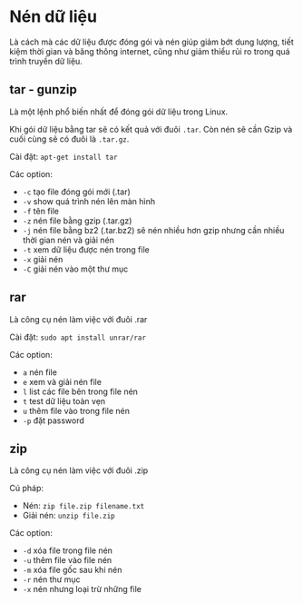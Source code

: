 # Nén dữ liệu
Là cách mà các dữ liệu được đóng gói và nén giúp giảm bớt dung lượng, tiết kiệm thời gian và băng thông internet, cũng như giảm thiểu rủi ro trong quá trình truyền dữ liệu.

## tar - gunzip
Là một lệnh phổ biến nhất để đóng gói dữ liệu trong Linux.

Khi gói dữ liệu bằng tar sẽ có kết quả với đuôi `.tar`. Còn nén sẽ cần Gzip và cuối cùng sẽ có đuôi là `.tar.gz`.

Cài đặt: `apt-get install tar`

Các option:
- `-c` tạo file đóng gói mới (.tar)
- `-v` show quá trình nén lên màn hình 
- `-f` tên file
- `-z` nén file bằng gzip (.tar.gz)
- `-j` nén file bằng bz2 (.tar.bz2) sẽ nén nhiều hơn gzip nhưng cần nhiều thời gian nén và giải nén
- `-t` xem dữ liệu được nén trong file
- `-x` giải nén
- `-C` giải nén vào một thư mục

## rar
Là công cụ nén làm việc với đuôi .rar

Cài đặt: `sudo apt install unrar/rar`

Các option:
- `a` nén file
- `e` xem và giải nén file
- `l` list các file bên trong file nén
- `t` test dữ liệu toàn vẹn
- `u` thêm file vào trong file nén
- `-p` đặt password

## zip
Là công cụ nén làm việc với đuôi .zip

Cú pháp:
- Nén: `zip file.zip filename.txt`
- Giải nén: `unzip file.zip`

Các option:
- `-d` xóa file trong file nén
- `-u` thêm file vào file nén
- `-m` xóa file gốc sau khi nén
- `-r` nén thư mục
- `-x` nén nhưng loại trừ những file


